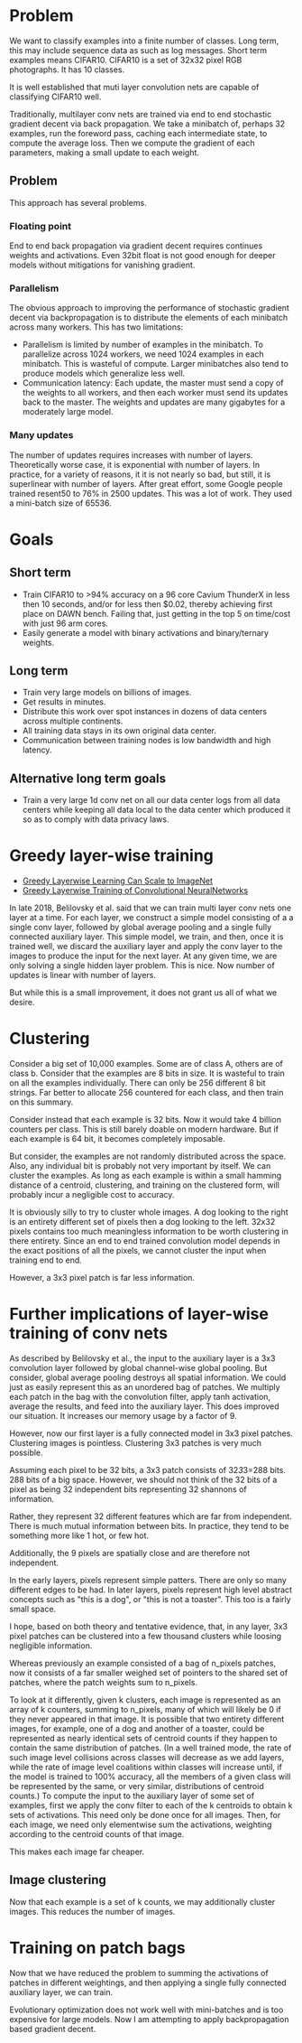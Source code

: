 # Problem
We want to classify examples into a finite number of classes.
Long term, this may include sequence data as such as log messages.
Short term examples means CIFAR10.
CIFAR10 is a set of 32x32 pixel RGB photographs.
It has 10 classes.

It is well established that muti layer convolution nets are capable of classifying CIFAR10 well.

Traditionally, multilayer conv nets are trained via end to end stochastic gradient decent via back propagation.
We take a minibatch of, perhaps 32 examples, run the foreword pass, caching each intermediate state, to compute the average loss.
Then we compute the gradient of each parameters, making a small update to each weight.

## Problem
This approach has several problems.

### Floating point
End to end back propagation via gradient decent requires continues weights and activations.
Even 32bit float is not good enough for deeper models without mitigations for vanishing gradient.

### Parallelism
The obvious approach to improving the performance of stochastic gradient decent via backpropagation is to distribute the elements of each minibatch across many workers.
This has two limitations:
- Parallelism is limited by number of examples in the minibatch. To parallelize across 1024 workers, we need 1024 examples in each minibatch. This is wasteful of compute. Larger minibatches also tend to produce models which generalize less well.
- Communication latency: Each update, the master must send a copy of the weights to all workers, and then each worker must send its updates back to the master. The weights and updates are many gigabytes for a moderately large model.

### Many updates
The number of updates requires increases with number of layers.
Theoretically worse case, it is exponential with number of layers.
In practice, for a variety of reasons, it it is not nearly so bad, but still, it is superlinear with number of layers.
After great effort, some Google people trained resent50 to 76% in 2500 updates. This was a lot of work. They used a mini-batch size of 65536.


# Goals

## Short term
- Train CIFAR10 to >94% accuracy on a 96 core Cavium ThunderX in less then 10 seconds, and/or for less then $0.02, thereby achieving first place on DAWN bench. Failing that, just getting in the top 5 on time/cost with just 96 arm cores.
- Easily generate a model with binary activations and binary/ternary weights.

## Long term
- Train very large models on billions of images.
- Get results in minutes.
- Distribute this work over spot instances in dozens of data centers across multiple continents.
- All training data stays in its own original data center.
- Communication between training nodes is low bandwidth and high latency.

## Alternative long term goals
- Train a very large 1d conv net on all our data center logs from all data centers while keeping all data local to the data center which produced it so as to comply with data privacy laws.


# Greedy layer-wise training
- [Greedy Layerwise Learning Can Scale to ImageNet](https://arxiv.org/abs/1812.11446)
- [Greedy Layerwise Training of Convolutional NeuralNetworks](https://dspace.mit.edu/bitstream/handle/1721.1/123128/1128279897-MIT.pdf?sequence=1&isAllowed=y)

In late 2018,  Belilovsky et al. said that we can train multi layer conv nets one layer at a time.
For each layer, we construct a simple model consisting of a a single conv layer, followed by global average pooling and a single fully connected auxiliary layer.
This simple model, we train, and then, once it is trained well, we discard the auxiliary layer and apply the conv layer to the images to produce the input for the next layer.
At any given time, we are only solving a single hidden layer problem.
This is nice.
Now number of updates is linear with number of layers.

But while this is a small improvement, it does not grant us all of what we desire.


# Clustering
Consider a big set of 10,000 examples.
Some are of class A, others are of class b.
Consider that the examples are 8 bits in size.
It is wasteful to train on all the examples individually.
There can only be 256 different 8 bit strings.
Far better to allocate 256 countered for each class, and then train on this summary.

Consider instead that each example is 32 bits. Now it would take 4 billion counters per class.
This is still barely doable on modern hardware.
But if each example is 64 bit, it becomes completely imposable.

But consider, the examples are not randomly distributed across the space.
Also, any individual bit is probably not very important by itself.
We can cluster the examples.
As long as each example is within a small hamming distance of a centroid, clustering, and training on the clustered form, will probably incur a negligible cost to accuracy.


It is obviously silly to try to cluster whole images.
A dog looking to the right is an entirety different set of pixels then a dog looking to the left.
32x32 pixels contains too much meaningless information to be worth clustering in there entirety.
Since an end to end trained convolution model depends in the exact positions of all the pixels, we cannot cluster the input when training end to end.

However, a 3x3 pixel patch is far less information.


# Further implications of layer-wise training of conv nets
As described by Belilovsky et al., the input to the auxiliary layer is a 3x3 convolution layer followed by global channel-wise global pooling.
But consider, global average pooling destroys all spatial information.
We could just as easily represent this as an unordered bag of patches.
We multiply each patch in the bag with the convolution filter, apply tanh activation, average the results, and feed into the auxiliary layer.
This does improved our situation.
It increases our memory usage by a factor of 9.

However, now our first layer is a fully connected model in 3x3 pixel patches.
Clustering images is pointless.
Clustering 3x3 patches is very much possible.

Assuming each pixel to be 32 bits, a 3x3 patch consists of 32*3*3=288 bits.
288 bits of a big space.
However, we should not think of the 32 bits of a pixel as being 32 independent bits representing 32 shannons of information.

Rather, they represent 32 different features which are far from independent.
There is much mutual information between bits.
In practice, they tend to be something more like 1 hot, or few hot.

Additionally, the 9 pixels are spatially close and are therefore not independent.

In the early layers, pixels represent simple patters.
There are only so many different edges to be had.
In later layers, pixels represent high level abstract concepts such as "this is a dog", or "this is not a toaster".
This too is a fairly small space.

I hope, based on both theory and tentative evidence, that, in any layer, 3x3 pixel patches can be clustered into a few thousand clusters while loosing negligible information.

Whereas previously an example consisted of a bag of n_pixels patches, now it consists of a far smaller weighed set of pointers to the shared set of patches, where the patch weights sum to n_pixels.

To look at it differently, given k clusters, each image is represented as an array of k counters, summing to n_pixels, many of which will likely be 0 if they never appeared in that image.
It is possible that two entirety different images, for example, one of a dog and another of a toaster, could be represented as nearly identical sets of centroid counts if they happen to contain the same distribution of patches.
(In a well trained mode, the rate of such image level collisions across classes will decrease as we add layers, while the rate of image level coalitions within classes will increase until, if the model is trained to 100% accuracy, all the members of a given class will be represented by the same, or very similar, distributions of centroid counts.)
To compute the input to the auxiliary layer of some set of examples, first we apply the conv filter to each of the k centroids to obtain k sets of activations. This need only be done once for all images.
Then, for each image, we need only elementwise sum the activations, weighting according to the centroid counts of that image.

This makes each image far cheaper.

## Image clustering
Now that each example is a set of k counts, we may additionally cluster images.
This reduces the number of images.

# Training on patch bags
Now that we have reduced the problem to summing the activations of patches in different weightings, and then applying a single fully connected auxiliary layer, we can train.

Evolutionary optimization does not work well with mini-batches and is too expensive for large models.
Now I am attempting to apply backpropagation based gradient decent.
